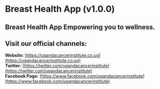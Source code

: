 Breast Health App (v1.0.0)
==========
**Breast Health App** Empowering you to wellness. 
---

## Visit our official channels:

**Website:**
[https://ugandacancerinstitute.co.ug](https://ugandacancerinstitute.co.ug)
<br>
**Twitter:**
[https://twitter.com/ugandacancerinstitute](https://twitter.com/ugandacancerinstitute)
<br>
**Facebook Page:**
[https://www.facebook.com/ugandacancerinstitute](https://www.facebook.com/ugandacancerinstitute)
